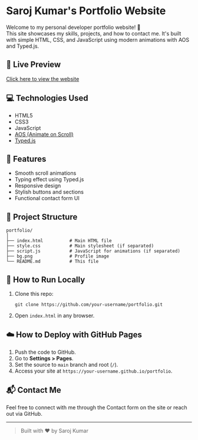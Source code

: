 # Saroj Kumar's Portfolio Website

Welcome to my personal developer portfolio website! 🚀  
This site showcases my skills, projects, and how to contact me. It's built with simple HTML, CSS, and JavaScript using modern animations with AOS and Typed.js.

## 🔗 Live Preview

[Click here to view the website](https://your-username.github.io/portfolio)

## 💻 Technologies Used

- HTML5
- CSS3
- JavaScript
- [AOS (Animate on Scroll)](https://michalsnik.github.io/aos/)
- [Typed.js](https://github.com/mattboldt/typed.js/)

## 🎨 Features

- Smooth scroll animations
- Typing effect using Typed.js
- Responsive design
- Stylish buttons and sections
- Functional contact form UI

## 📁 Project Structure

```
portfolio/
│
├── index.html          # Main HTML file
├── style.css           # Main stylesheet (if separated)
├── script.js           # JavaScript for animations (if separated)
├── bg.png              # Profile image
└── README.md           # This file
```

## 🚀 How to Run Locally

1. Clone this repo:
   ```
   git clone https://github.com/your-username/portfolio.git
   ```
2. Open `index.html` in any browser.

## ☁️ How to Deploy with GitHub Pages

1. Push the code to GitHub.
2. Go to **Settings > Pages**.
3. Set the source to `main` branch and root (`/`).
4. Access your site at `https://your-username.github.io/portfolio`.

## 📬 Contact Me

Feel free to connect with me through the Contact form on the site or reach out via GitHub.

---

> Built with ❤️ by Saroj Kumar
